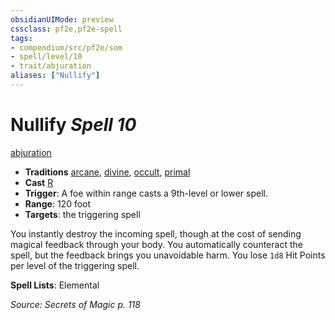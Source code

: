 ```yaml
---
obsidianUIMode: preview
cssclass: pf2e,pf2e-spell
tags:
- compendium/src/pf2e/som
- spell/level/10
- trait/abjuration
aliases: ["Nullify"]
---
```

# Nullify *Spell 10*   
[abjuration](abjuration.md "Abjuration School Trait")  

- **Traditions** [arcane](arcane.md "Arcane Tradition Trait"), [divine](divine.md "Divine Tradition Trait"), [occult](occult.md "Occult Tradition Trait"), [primal](primal.md "Primal Tradition Trait")
- **Cast** [R](chapter-9-playing-the-game.md#Actions "Reaction") 
- **Trigger**: A foe within range casts a 9th-level or lower spell.
- **Range**: 120 foot
- **Targets**: the triggering spell

You instantly destroy the incoming spell, though at the cost of sending magical feedback through your body. You automatically counteract the spell, but the feedback brings you unavoidable harm. You lose `1d8` Hit Points per level of the triggering spell.

**Spell Lists**: Elemental

*Source: Secrets of Magic p. 118*